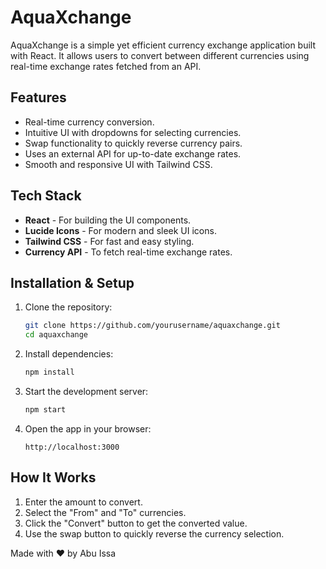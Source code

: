 # AquaXchange

AquaXchange is a simple yet efficient currency exchange application built with React. It allows users to convert between different currencies using real-time exchange rates fetched from an API.

## Features

- Real-time currency conversion.
- Intuitive UI with dropdowns for selecting currencies.
- Swap functionality to quickly reverse currency pairs.
- Uses an external API for up-to-date exchange rates.
- Smooth and responsive UI with Tailwind CSS.

## Tech Stack

- **React** - For building the UI components.
- **Lucide Icons** - For modern and sleek UI icons.
- **Tailwind CSS** - For fast and easy styling.
- **Currency API** - To fetch real-time exchange rates.

## Installation & Setup

1. Clone the repository:
   ```bash
   git clone https://github.com/yourusername/aquaxchange.git
   cd aquaxchange
   ```

2. Install dependencies:
   ```bash
   npm install
   ```

3. Start the development server:
   ```bash
   npm start
   ```

4. Open the app in your browser:
   ```
   http://localhost:3000
   ```

## How It Works

1. Enter the amount to convert.
2. Select the "From" and "To" currencies.
3. Click the "Convert" button to get the converted value.
4. Use the swap button to quickly reverse the currency selection.

Made with ❤️ by Abu Issa

